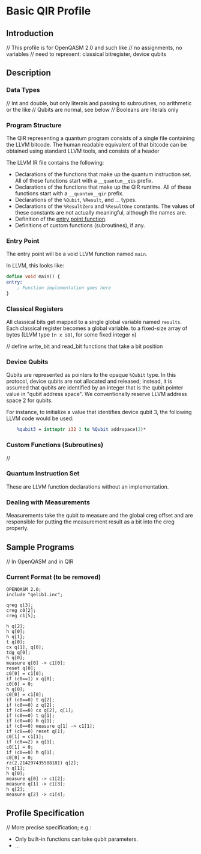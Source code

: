 # Basic QIR Profile

## Introduction

// This profile is for OpenQASM 2.0 and such like
// no assignments, no variables
// need to represent: classical bitregister, device qubits

## Description

### Data Types

// Int and double, but only literals and passing to subroutines, no arithmetic or the like
// Qubits are normal, see below
// Booleans are literals only

### Program Structure

The QIR representing a quantum program consists of a single file containing the LLVM bitcode. The human readable equivalent of that bitcode can be obtained using standard LLVM tools, and consists of a header

The LLVM IR file contains the following:

- Declarations of the functions that make up the quantum instruction set. All of these functions start with a `__quantum__qis` prefix.
- Declarations of the functions that make up the QIR runtime. All of these functions start with a `__quantum__qir` prefix.
- Declarations of the `%Qubit`, `%Result`, and ... types.
- Declarations of the `%ResultZero` and `%ResultOne` constants. The values of these constants are not actually meaningful, although the names are.
- Definition of the [entry point function](#entry-point).
- Definitions of custom functions (subroutines), if any.

### Entry Point

The entry point will be a void LLVM function named `main`.


In LLVM, this looks like:

```llvm
define void main() {
entry:
    ; Function implementation goes here
}
```

### Classical Registers

All classical bits get mapped to a single global variable named `results`.
Each classical register becomes a global variable.
 to a fixed-size
array of bytes (LLVM type `[n x i8]`, for some fixed integer `n`)

// define write_bit and read_bit functions that take a bit position

### Device Qubits

Qubits are represented as pointers to the opaque `%Qubit` type.
In this protocol, device qubits are not allocated and released;
instead, it is assumed that qubits are identified by an integer
that is the qubit pointer value in "qubit address space".
We conventionally reserve LLVM address space 2 for qubits.

For instance, to initialize a value that identifies device qubit 3,
the following LLVM code would be used:

```llvm
    %qubit3 = inttoptr i32 3 to %Qubit addrspace(2)*
```

### Custom Functions (Subroutines)

//

### Quantum Instruction Set

These are LLVM function declarations without an implementation.

### Dealing with Measurements

Measurements take the qubit to measure and the global creg offset and are responsible
for putting the measurement result as a bit into the creg properly.

## Sample Programs

// In OpenQASM and in QIR

### Current Format (to be removed)

```
OPENQASM 2.0;  
include "qelib1.inc";  

qreg q[3];  
creg c0[2];  
creg c1[5];  

h q[2];  
h q[0];
h q[1];
t q[0];
cx q[1], q[0];
tdg q[0];
h q[0];
measure q[0] -> c1[0];  
reset q[0];  
c0[0] = c1[0];  
if (c0==1) x q[0];  
c0[0] = 0;  
h q[0];  
c0[0] = c1[0];
if (c0==0) t q[2];
if (c0==0) z q[2];  
if (c0==0) cx q[2], q[1];  
if (c0==0) t q[1];  
if (c0==0) h q[1];  
if (c0==0) measure q[1] -> c1[1];  
if (c0==0) reset q[1];  
c0[1] = c1[1];  
if (c0==2) x q[1];
c0[1] = 0;  
if (c0==0) h q[1];  
c0[0] = 0;
rz(2.214297435588181) q[2];  
h q[1];
h q[0];  
measure q[0] -> c1[2];  
measure q[1] -> c1[3];  
h q[2];  
measure q[2] -> c1[4];  
```

## Profile Specification

// More precise specification; e.g.:

- Only built-in functions can take qubit parameters.
- ...
